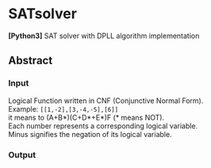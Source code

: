 # SATsolver
**[Python3]** SAT solver with DPLL algorithm implementation

## Abstract
  ### Input  
  Logical Function written in CNF (Conjunctive Normal Form).  
  Example: `[[1,-2],[3,-4,-5],[6]]`     
      it means to (A+B*)(C+D*+E*)F (* means NOT).    
      Each number represents a corresponding logical variable.    
      Minus signifies the negation of its logical variable.  
  
  ### Output
